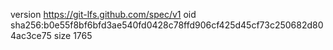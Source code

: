 version https://git-lfs.github.com/spec/v1
oid sha256:b0e55f8bf6bfd3ae540fd0428c78ffd906cf425d45cf73c250682d804ac3ce75
size 1765
